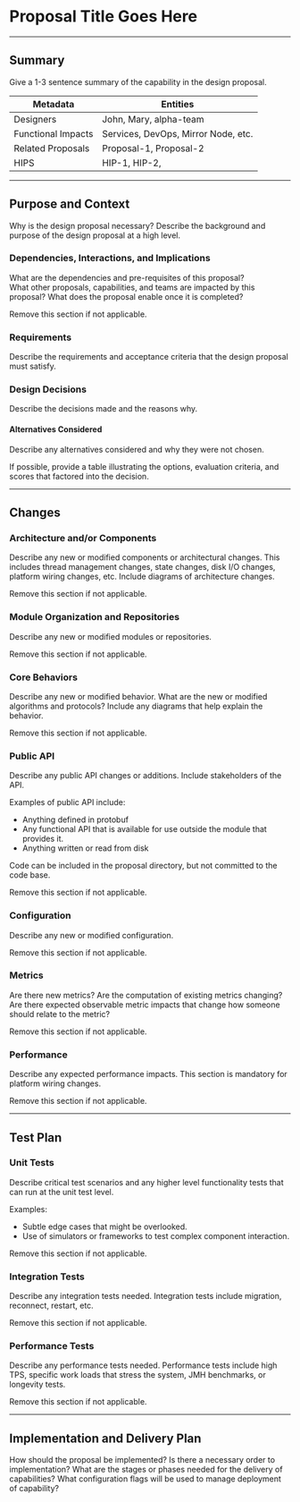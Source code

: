 # Proposal Title Goes Here

---

## Summary

Give a 1-3 sentence summary of the capability in the design proposal.

| Metadata           | Entities                            | 
|--------------------|-------------------------------------|
| Designers          | John, Mary, alpha-team              |
| Functional Impacts | Services, DevOps, Mirror Node, etc. |
| Related Proposals  | Proposal-1, Proposal-2              |
| HIPS               | HIP-1, HIP-2,                       |

---

## Purpose and Context

Why is the design proposal necessary? Describe the background and purpose of the design proposal at a high level.

### Dependencies, Interactions, and Implications

What are the dependencies and pre-requisites of this proposal?  
What other proposals, capabilities, and teams are impacted by this proposal?
What does the proposal enable once it is completed?

Remove this section if not applicable.

### Requirements

Describe the requirements and acceptance criteria that the design proposal must satisfy.

### Design Decisions

Describe the decisions made and the reasons why.

#### Alternatives Considered

Describe any alternatives considered and why they were not chosen.

If possible, provide a table illustrating the options, evaluation criteria, and scores that factored into the decision.


---

## Changes

### Architecture and/or Components

Describe any new or modified components or architectural changes. This includes thread management changes, state
changes, disk I/O changes, platform wiring changes, etc. Include diagrams of architecture changes.

Remove this section if not applicable.

### Module Organization and Repositories

Describe any new or modified modules or repositories.

Remove this section if not applicable.

### Core Behaviors

Describe any new or modified behavior. What are the new or modified algorithms and protocols? Include any diagrams that
help explain the behavior.

Remove this section if not applicable.

### Public API

Describe any public API changes or additions. Include stakeholders of the API.

Examples of public API include:

* Anything defined in protobuf
* Any functional API that is available for use outside the module that provides it.
* Anything written or read from disk

Code can be included in the proposal directory, but not committed to the code base.

Remove this section if not applicable.

### Configuration

Describe any new or modified configuration.

Remove this section if not applicable.

### Metrics

Are there new metrics? Are the computation of existing metrics changing? Are there expected observable metric impacts
that change how someone should relate to the metric?

Remove this section if not applicable.

### Performance

Describe any expected performance impacts. This section is mandatory for platform wiring changes.

Remove this section if not applicable.

---

## Test Plan

### Unit Tests

Describe critical test scenarios and any higher level functionality tests that can run at the unit test level.

Examples:

* Subtle edge cases that might be overlooked.
* Use of simulators or frameworks to test complex component interaction.

Remove this section if not applicable.

### Integration Tests

Describe any integration tests needed. Integration tests include migration, reconnect, restart, etc.

Remove this section if not applicable.

### Performance Tests

Describe any performance tests needed. Performance tests include high TPS, specific work loads that stress the system,
JMH benchmarks, or longevity tests.

Remove this section if not applicable.

---

## Implementation and Delivery Plan

How should the proposal be implemented? Is there a necessary order to implementation? What are the stages or phases
needed for the delivery of capabilities? What configuration flags will be used to manage deployment of capability? 
